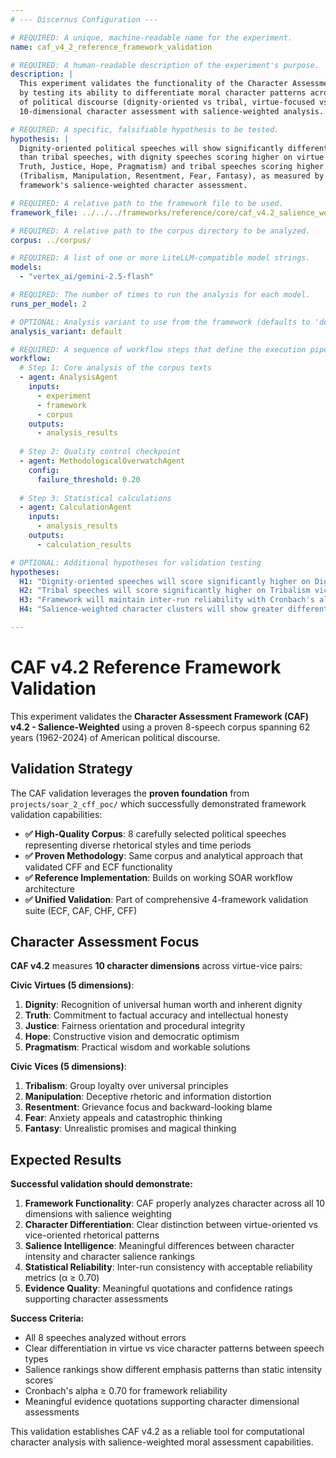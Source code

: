 ```yaml
---
# --- Discernus Configuration ---

# REQUIRED: A unique, machine-readable name for the experiment.
name: caf_v4_2_reference_framework_validation

# REQUIRED: A human-readable description of the experiment's purpose.
description: |
  This experiment validates the functionality of the Character Assessment Framework (CAF) v4.2
  by testing its ability to differentiate moral character patterns across different types 
  of political discourse (dignity-oriented vs tribal, virtue-focused vs vice-focused) using its 
  10-dimensional character assessment with salience-weighted analysis.

# REQUIRED: A specific, falsifiable hypothesis to be tested.
hypothesis: |
  Dignity-oriented political speeches will show significantly different character patterns 
  than tribal speeches, with dignity speeches scoring higher on virtue dimensions (Dignity, 
  Truth, Justice, Hope, Pragmatism) and tribal speeches scoring higher on vice dimensions 
  (Tribalism, Manipulation, Resentment, Fear, Fantasy), as measured by the CAF v4.2 
  framework's salience-weighted character assessment.

# REQUIRED: A relative path to the framework file to be used.
framework_file: ../../../frameworks/reference/core/caf_v4.2_salience_weighted.md

# REQUIRED: A relative path to the corpus directory to be analyzed.
corpus: ../corpus/

# REQUIRED: A list of one or more LiteLLM-compatible model strings.
models:
  - "vertex_ai/gemini-2.5-flash"

# REQUIRED: The number of times to run the analysis for each model.
runs_per_model: 2

# OPTIONAL: Analysis variant to use from the framework (defaults to 'default')
analysis_variant: default

# REQUIRED: A sequence of workflow steps that define the execution pipeline.
workflow:
  # Step 1: Core analysis of the corpus texts
  - agent: AnalysisAgent
    inputs:
      - experiment
      - framework
      - corpus
    outputs:
      - analysis_results
      
  # Step 2: Quality control checkpoint  
  - agent: MethodologicalOverwatchAgent
    config:
      failure_threshold: 0.20
      
  # Step 3: Statistical calculations
  - agent: CalculationAgent
    inputs:
      - analysis_results
    outputs:
      - calculation_results

# OPTIONAL: Additional hypotheses for validation testing
hypotheses:
  H1: "Dignity-oriented speeches will score significantly higher on Dignity virtue (mean difference > 0.3)"
  H2: "Tribal speeches will score significantly higher on Tribalism vice (mean difference > 0.3)" 
  H3: "Framework will maintain inter-run reliability with Cronbach's alpha > 0.70"
  H4: "Salience-weighted character clusters will show greater differentiation than static weights"

---
```


# CAF v4.2 Reference Framework Validation

This experiment validates the **Character Assessment Framework (CAF) v4.2 - Salience-Weighted** using a proven 8-speech corpus spanning 62 years (1962-2024) of American political discourse.

## Validation Strategy

The CAF validation leverages the **proven foundation** from `projects/soar_2_cff_poc/` which successfully demonstrated framework validation capabilities:

- **✅ High-Quality Corpus**: 8 carefully selected political speeches representing diverse rhetorical styles and time periods
- **✅ Proven Methodology**: Same corpus and analytical approach that validated CFF and ECF functionality  
- **✅ Reference Implementation**: Builds on working SOAR workflow architecture
- **✅ Unified Validation**: Part of comprehensive 4-framework validation suite (ECF, CAF, CHF, CFF)

## Character Assessment Focus

**CAF v4.2** measures **10 character dimensions** across virtue-vice pairs:

**Civic Virtues (5 dimensions)**:
1. **Dignity**: Recognition of universal human worth and inherent dignity  
2. **Truth**: Commitment to factual accuracy and intellectual honesty
3. **Justice**: Fairness orientation and procedural integrity
4. **Hope**: Constructive vision and democratic optimism  
5. **Pragmatism**: Practical wisdom and workable solutions

**Civic Vices (5 dimensions)**:
1. **Tribalism**: Group loyalty over universal principles
2. **Manipulation**: Deceptive rhetoric and information distortion
3. **Resentment**: Grievance focus and backward-looking blame
4. **Fear**: Anxiety appeals and catastrophic thinking  
5. **Fantasy**: Unrealistic promises and magical thinking

## Expected Results

**Successful validation should demonstrate:**

1. **Framework Functionality**: CAF properly analyzes character across all 10 dimensions with salience weighting
2. **Character Differentiation**: Clear distinction between virtue-oriented vs vice-oriented rhetorical patterns
3. **Salience Intelligence**: Meaningful differences between character intensity and character salience rankings
4. **Statistical Reliability**: Inter-run consistency with acceptable reliability metrics (α ≥ 0.70)
5. **Evidence Quality**: Meaningful quotations and confidence ratings supporting character assessments

**Success Criteria:**
- All 8 speeches analyzed without errors
- Clear differentiation in virtue vs vice character patterns between speech types  
- Salience rankings show different emphasis patterns than static intensity scores
- Cronbach's alpha ≥ 0.70 for framework reliability
- Meaningful evidence quotations supporting character dimensional assessments

This validation establishes CAF v4.2 as a reliable tool for computational character analysis with salience-weighted moral assessment capabilities. 